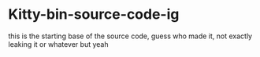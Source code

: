 # Kitty-bin-source-code-ig
this is the starting base of the source code, guess who made it, not exactly leaking it or whatever but yeah
